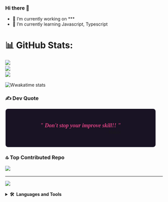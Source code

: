 ### Hi there 👋

- 🔭 I’m currently working on ***
- 🌱 I’m currently learning Javascript, Typescript


# 📊 GitHub Stats:
![](https://github-readme-stats.vercel.app/api?username=illuminationZ&theme=radical&hide_border=false&include_all_commits=true&count_private=true&show_icons=true)<br/>
![](https://github-readme-streak-stats.herokuapp.com/?user=illuminationZ&theme=radical&hide_border=false)<br/>
![](https://github-readme-stats.vercel.app/api/top-langs/?username=illuminationZ&theme=radical&hide_border=false&include_all_commits=true&count_private=true&layout=compact)

![Wwakatime stats](https://github-readme-stats-taupe-two.vercel.app/api/wakatime?username=illuminationZ&hide_title=true&hide_border=true&langs_count=5&bg_color=00000000&text_color=777)

### ✍️ Dev Quote
<div style="background-color: #191324; border-radius: 9px; padding: 25px 111px 25px 111px; border: 0.5px solid #fff; display: inline-block;">
    <p align="center" style="color: #db4282 ; font-size: 18px; font-weight: bold; font-style: italic; font-family: Cursive ">" Don't stop your improve skill!! " </p>
    <br> <p align="right" style="margin-top:-2rem; font-family: Cursive" >- Makiiz</p>
</div>


### 🔝 Top Contributed Repo
![](https://github-contributor-stats.vercel.app/api?username=illuminationZ&limit=5&theme=radical&combine_all_yearly_contributions=true)

---
[![](https://visitcount.itsvg.in/api?id=illuminationZ&icon=7&color=10)](https://visitcount.itsvg.in)

<details>
  <summary><b>🛠️&nbsp;&nbsp;Languages&nbsp;and&nbsp;Tools</b></summary>
  <br/>
  <p align="left"> <a href="https://developer.mozilla.org/en-US/docs/Web/JavaScript" target="_blank"> <img src="https://raw.githubusercontent.com/devicons/devicon/master/icons/javascript/javascript-original.svg" alt="javascript" width="40" height="40"/> </a> <a href="https://www.mongodb.com/" target="_blank"> <img src="https://raw.githubusercontent.com/devicons/devicon/master/icons/mongodb/mongodb-original-wordmark.svg" alt="mongodb" width="40" height="40"/> </a> <a href="https://www.typescriptlang.org/" target="_blank"> <img src="https://raw.githubusercontent.com/devicons/devicon/master/icons/typescript/typescript-original.svg" alt="typescript" width="40" height="40"/> </a> <a href="https://nodejs.org" target="_blank"> <img src="https://raw.githubusercontent.com/devicons/devicon/master/icons/nodejs/nodejs-original-wordmark.svg" alt="nodejs" width="40" height="40"/> </a> <a href="https://nestjs.com/" target="_blank"> <img src="https://nestjs.com/img/logo-small.svg" alt="nodejs" width="40" height="40"/> </a> <a href="https://graphql.org" target="_blank"> <img src="https://www.vectorlogo.zone/logos/graphql/graphql-icon.svg" alt="graphql" width="40" height="40"/> <img src="https://www.vectorlogo.zone/logos/golang/golang-ar21.svg" alt="graphql" width="40" height="40"/> <img src="https://www.vectorlogo.zone/logos/nextjs/nextjs-icon.svg" alt="graphql" width="40" height="40"/> </a> </p>

</details>
